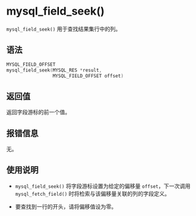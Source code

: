 mysql_field_seek() 
=======================================

`mysql_field_seek()` 用于查找结果集行中的列。

语法 
-----------------------

```c
MYSQL_FIELD_OFFSET
mysql_field_seek(MYSQL_RES *result,
                 MYSQL_FIELD_OFFSET offset)
```



返回值 
------------------------

返回字段游标的前一个值。

报错信息 
-------------------------

无。

使用说明 
-------------------------

* `mysql_field_seek()` 将字段游标设置为给定的偏移量 `offset`，下一次调用 `mysql_fetch_field()` 时将检索与该偏移量关联的列的字段定义。

  

* 要查找到一行的开头，请将偏移值设为零。

  



